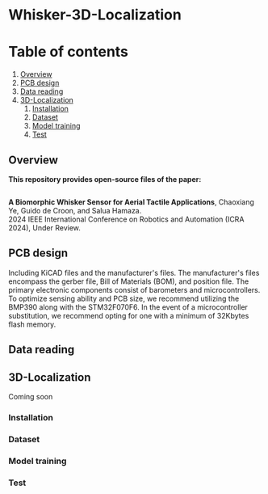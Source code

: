 # Whisker-3D-Localization

# Table of contents
1. [Overview](#overview)
2. [PCB design](#design)
3. [Data reading](#reading)
4. [3D-Localization](#3D-Localization)
   1. [Installation](#Installation)
   2. [Dataset](#Dataset)
   3. [Model training](#training) 
   4. [Test](#Test) 

## Overview <a name="overview"></a>
**This repository provides open-source files of the paper:**

![]()

<b>A Biomorphic Whisker Sensor for Aerial Tactile Applications</b>, Chaoxiang Ye, Guido de Croon, and Salua Hamaza. <br>
2024 IEEE International Conference on Robotics and Automation (ICRA 2024), Under Review. <br>

## PCB design <a name="design"></a>
Including KiCAD files and the manufacturer's files. The manufacturer's files encompass the gerber file, Bill of Materials (BOM), and position file. The primary electronic components consist of barometers and microcontrollers. To optimize sensing ability and PCB size, we recommend utilizing the BMP390 along with the STM32F070F6. In the event of a microcontroller substitution, we recommend opting for one with a minimum of 32Kbytes flash memory.
## Data reading <a name="reading"></a>

## 3D-Localization <a name="3D-Localization"></a>
Coming soon
### Installation <a name="Installation"></a>

### Dataset <a name="Dataset"></a>

### Model training <a name="training"></a>

### Test <a name="Test"></a>
